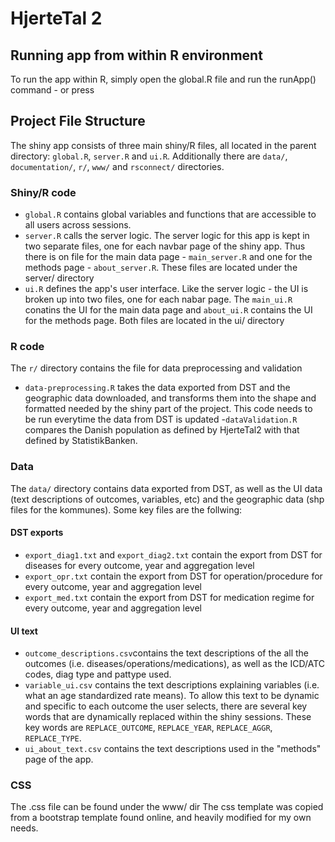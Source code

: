 # HjerteTal 2

## Running app from within R environment
To run the app within R, simply open the global.R file and run the runApp() command - or press <ctr><shft><entr>



## Project File Structure
The shiny app consists of three main shiny/R files, all located in the parent directory: `global.R`, `server.R` and `ui.R`. Additionally there are `data/`, `documentation/`, `r/`, `www/` and `rsconnect/` directories.

### Shiny/R code
- `global.R` contains global variables and functions that are accessible to all users across sessions.
- `server.R` calls the server logic. The server logic for this app is kept in two separate files, one for each navbar page of the shiny app. Thus there is on file for the main data page - `main_server.R` and one for the methods page - `about_server.R`. These files are located under the server/ directory
- `ui.R` defines the app's user interface. Like the server logic - the UI is broken up into two files, one for each nabar page. The `main_ui.R` conatins the UI for the main data page and `about_ui.R` contains the UI for the methods page. Both files are located in the ui/ directory

### R code
The `r/` directory contains the file for data preprocessing and validation
- `data-preprocessing.R` takes the data exported from DST and the geographic data downloaded, and transforms them into the shape and formatted needed by the shiny part of the project. This code needs to be run everytime the data from DST is updated
-`dataValidation.R` compares the Danish population as defined by HjerteTal2 with that defined by StatistikBanken.

### Data
The `data/` directory contains data exported from DST, as well as the UI data (text descriptions of outcomes, variables, etc) and the geographic data (shp files for the kommunes). Some key files are the follwing:
#### DST exports
- `export_diag1.txt` and `export_diag2.txt` contain the export from DST for diseases for every outcome, year and aggregation level
- `export_opr.txt` contain the export from DST for operation/procedure for every outcome, year and aggregation level
- `export_med.txt` contain the export from DST for medication regime for every outcome, year and aggregation level
#### UI text
- `outcome_descriptions.csv`contains the text descriptions of the all the outcomes (i.e. diseases/operations/medications), as well as the ICD/ATC codes, diag type and pattype used.
- `variable_ui.csv` contains the text descriptions explaining variables (i.e. what an age standardized rate means). To allow this text to be dynamic and specific to each outcome the user selects, there are several key words that are dynamically replaced within the shiny sessions. These key words are `REPLACE_OUTCOME`, `REPLACE_YEAR`, `REPLACE_AGGR`, `REPLACE_TYPE`.
- `ui_about_text.csv` contains the text descriptions used in the "methods" page of the app.

### CSS
The .css file can be found under the www/ dir
The css template was copied from a bootstrap template found online, and heavily modified for my own needs.

